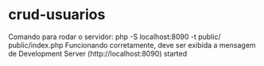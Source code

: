 # crud-usuarios

Comando para rodar o servidor: php -S localhost:8090 -t public/ public/index.php
Funcionando corretamente, deve ser exibida a mensagem de Development Server (http://localhost:8090) started
